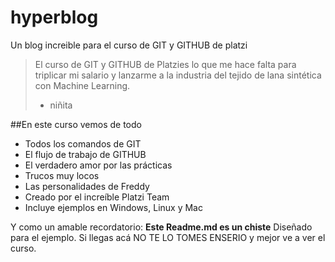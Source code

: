 # hyperblog
Un blog increible para el curso de GIT y GITHUB de platzi
>El curso de GIT y GITHUB de Platzies lo que me hace falta para triplicar mi salario y lanzarme a la industria del tejido de lana sintética con Machine Learning.
> - niñita

 ##En este curso vemos de todo
* Todos los comandos de GIT
* El flujo de trabajo de GITHUB
* El verdadero amor por las prácticas
* Trucos muy locos
* Las personalidades de Freddy
* Creado por el increíble Platzi Team
* Incluye ejemplos en Windows, Linux y Mac

Y como un amable recordatorio: **Este Readme.md es un chiste** Diseñado para el ejemplo. Si llegas acá NO TE LO TOMES ENSERIO y mejor ve a ver el curso.